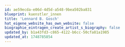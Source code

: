 ```yaml
---
id: ae59ecda-e06d-4d5d-a548-9bea502ba831
blueprint: kuenstler_innen
title: 'Lennard B. Gosch'
hat_eigene_website_has_own_website: false
biographie_eintragen_create_artist_s_biography: false
updated_by: b1a43fd3-c865-4122-b6cc-50cfa81a1985
updated_at: 1748785854
---
```

